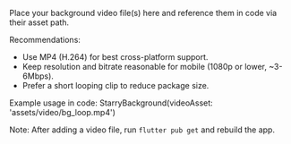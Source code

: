 Place your background video file(s) here and reference them in code via their asset path.

Recommendations:
- Use MP4 (H.264) for best cross-platform support.
- Keep resolution and bitrate reasonable for mobile (1080p or lower, ~3-6Mbps).
- Prefer a short looping clip to reduce package size.

Example usage in code:
  StarryBackground(videoAsset: 'assets/video/bg_loop.mp4')

Note: After adding a video file, run `flutter pub get` and rebuild the app.
